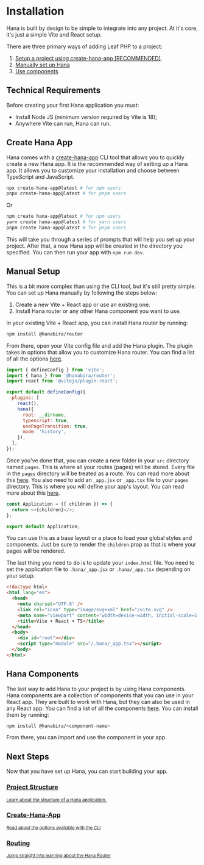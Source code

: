 # Installation

<!-- markdownlint-disable no-inline-html -->

<script setup>
import VideoDocs from '/@theme/components/VideoDocs.vue'
</script>

Hana is built by design to be simple to integrate into any project. At it's core, it's just a simple Vite and React setup.

There are three primary ways of adding Leaf PHP to a project:

1. [Setup a project using create-hana-app [RECOMMENDED]](#create-hana-app).
2. [Manually set up Hana](#manual-setup)
3. [Use components](#hana-components)

## Technical Requirements

Before creating your first Hana application you must:

- Install Node JS (minimum version required by Vite is 18);
- Anywhere Vite can run, Hana can run.

## Create Hana App

Hana comes with a [create-hana-app](/cli/) CLI tool that allows you to quickly create a new Hana app. It is the recommended way of setting up a Hana app. It allows you to customize your installation and choose between TypeScript and JavaScript.

```bash
npx create-hana-app@latest # for npm users
pnpx create-hana-app@latest # for pnpm users
```

Or

```bash
npm create hana-app@latest # for npm users
yarn create hana-app@latest # for yarn users
pnpm create hana-app@latest # for pnpm users
```

This will take you through a series of prompts that will help you set up your project. After that, a new Hana app will be created in the directory you specified. You can then run your app with `npm run dev`.

## Manual Setup

This is a bit more complex than using the CLI tool, but it's still pretty simple. You can set up Hana manually by following the steps below:

1. Create a new Vite + React app or use an existing one.
2. Install Hana router or any other Hana component you want to use.

In your existing Vite + React app, you can install Hana router by running:

```bash
npm install @hanabira/router
```

From there, open your Vite config file and add the Hana plugin. The plugin takes in options that allow you to customize Hana router. You can find a list of all the options [here](/routing/config).

```js
import { defineConfig } from 'vite';
import { hana } from '@hanabira/router';
import react from '@vitejs/plugin-react';

export default defineConfig({
  plugins: [
    react(),
    hana({
      root: __dirname,
      typescript: true,
      usePageTransition: true,
      mode: 'history',
    }),
  ],
});
```

Once you've done that, you can create a new folder in your `src` directory named `pages`. This is where all your routes (pages) will be stored. Every file in the `pages` directory will be treated as a route. You can read more about this [here](/routing/). You also need to add an `_app.jsx` or `_app.tsx` file to your `pages` directory. This is where you will define your app's layout. You can read more about this [here](/routing/).

```js
const Application = ({ children }) => {
  return <>{children}</>;
};

export default Application;
```

You can use this as a base layout or a place to load your global styles and components. Just be sure to render the `children` prop as that is where your pages will be rendered.

The last thing you need to do is to update your `index.html` file. You need to set the application file to `.hana/_app.jsx` or `.hana/_app.tsx` depending on your setup.

```html
<!doctype html>
<html lang="en">
  <head>
    <meta charset="UTF-8" />
    <link rel="icon" type="image/svg+xml" href="/vite.svg" />
    <meta name="viewport" content="width=device-width, initial-scale=1.0" />
    <title>Vite + React + TS</title>
  </head>
  <body>
    <div id="root"></div>
    <script type="module" src="/.hana/_app.tsx"></script>
  </body>
</html>
```

## Hana Components

The last way to add Hana to your project is by using Hana components. Hana components are a collection of components that you can use in your React app. They are built to work with Hana, but they can also be used in any React app. You can find a list of all the components [here](/introduction/). You can install them by running:

```bash
npm install @hanabira/<component-name>
```

From there, you can import and use the component in your app.

## Next Steps

Now that you have set up Hana, you can start building your app.

<div class="vt-box-container next-steps">
  <a class="vt-box" href="/introduction/structure">
    <h3 class="next-steps-link">Project Structure</h3>
    <small class="next-steps-caption">Learn about the structure of a Hana application.</small>
  </a>
  <a class="vt-box" href="/cli">
    <h3 class="next-steps-link">Create-Hana-App</h3>
    <small class="next-steps-caption">Read about the options available with the CLI</small>
  </a>
  <a class="vt-box" href="/routing/">
    <h3 class="next-steps-link">Routing</h3>
    <small class="next-steps-caption">Jump straight into learning about the Hana Router</small>
  </a>
</div>
